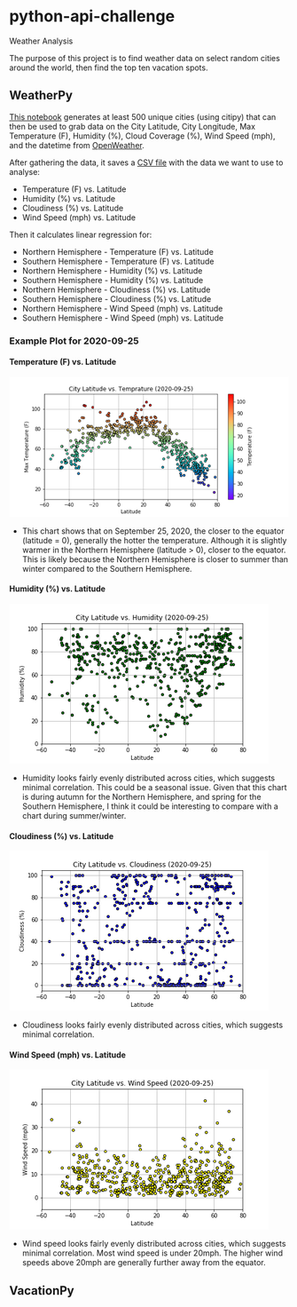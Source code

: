 # python-api-challenge
Weather Analysis

The purpose of this project is to find weather data on select random cities around the world, then find the top ten vacation spots.

## WeatherPy
[This notebook](WeatherPy/WeatherPy.ipynb) generates at least 500 unique cities (using citipy) that can then be used to grab data on the City Latitude, City Longitude, Max Temperature (F), Humidity (%), Cloud Coverage (%), Wind Speed (mph), and the datetime from [OpenWeather](https://openweathermap.org/).

After gathering the data, it saves a [CSV file](WeatherPy/data/weather_data.csv) with the data we want to use to analyse:
* Temperature (F) vs. Latitude
* Humidity (%) vs. Latitude
* Cloudiness (%) vs. Latitude
* Wind Speed (mph) vs. Latitude

Then it calculates linear regression for:
* Northern Hemisphere - Temperature (F) vs. Latitude
* Southern Hemisphere - Temperature (F) vs. Latitude
* Northern Hemisphere - Humidity (%) vs. Latitude
* Southern Hemisphere - Humidity (%) vs. Latitude
* Northern Hemisphere - Cloudiness (%) vs. Latitude
* Southern Hemisphere - Cloudiness (%) vs. Latitude
* Northern Hemisphere - Wind Speed (mph) vs. Latitude
* Southern Hemisphere - Wind Speed (mph) vs. Latitude

### Example Plot for 2020-09-25

#### Temperature (F) vs. Latitude

![Temperature vs. Latitude](WeatherPy/images/lat_temp_2020-09-25.png)

* This chart shows that on September 25, 2020, the closer to the equator (latitude = 0), generally the hotter the temperature. Although it is slightly warmer in the Northern Hemisphere (latitude > 0), closer to the equator. This is likely because the Northern Hemisphere is closer to summer than winter compared to the Southern Hemisphere.

#### Humidity (%) vs. Latitude

![Humidity vs. Latitude](WeatherPy/images/lat_humidity_2020-09-25.png)

* Humidity looks fairly evenly distributed across cities, which suggests minimal correlation. This could be a seasonal issue. Given that this chart is during autumn for the Northern Hemisphere, and spring for the Southern Hemisphere, I think it could be interesting to compare with a chart during summer/winter.

#### Cloudiness (%) vs. Latitude

![Cloudiness vs. Latitude](WeatherPy/images/lat_cloud_2020-09-25.png)

* Cloudiness looks fairly evenly distributed across cities, which suggests minimal correlation.

#### Wind Speed (mph) vs. Latitude

![Wind Speed vs. Latitude](WeatherPy/images/lat_wind_2020-09-25.png)

* Wind speed looks fairly evenly distributed across cities, which suggests minimal correlation. Most wind speed is under 20mph. The higher wind speeds above 20mph are generally further away from the equator.


## VacationPy